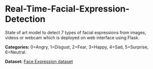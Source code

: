 # Real-Time-Facial-Expression-Detection
State of art model to detect 7 types of facial expressions from images, videos or webcam  which is deployed on web interface using Flask.

<b>Categories:</b> 0=Angry, 1=Disgust, 2=Fear, 3=Happy, 4=Sad, 5=Surprise, 6=Neutral. 

<b>Dataset:</b> <a href="https://www.kaggle.com/jonathanoheix/face-expression-recognition-dataset">Face Expression dataset</a>

